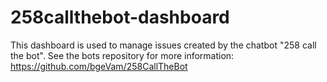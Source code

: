 # 258callthebot-dashboard

This dashboard is used to manage issues created by the chatbot "258 call the bot".
See the bots repository for more information: https://github.com/bgeVam/258CallTheBot

